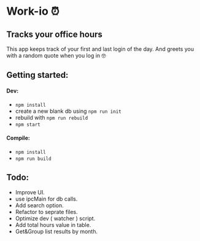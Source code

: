 # Work-io ⏰
## Tracks your office hours
This app keeps track of your first and last login of the day.
And greets you with a random quote when you log in 🤓

## Getting started:
#### Dev:
- `npm install`
- create a new blank db using `npm run init`
- rebuild with `npm run rebuild`
- `npm start`
#### Compile:
- `npm install`
- `npm run build`
## Todo:
   - Improve UI.
   - use ipcMain for db calls.
   - Add search option.
   - Refactor to seprate files.
   - Optimize dev ( watcher ) script.
   - Add total hours value in table.
   - Get&Group list results by month.
   
   
